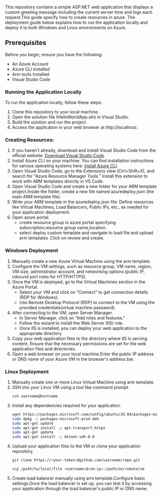 This repository contains a simple ASP.NET web application that displays a custom greeting message including the current server time and logs each request.This guide specify how to create resources in azure. The deployment guide below explains how to run the application locally and deploy it to both Windows and Linux environments on Azure.
## Prerequisites
Before you begin, ensure you have the following:
- An Azure Account
- Azure CLI installed 
- Arm tools installed
- Visual Studio Code
### Running the Application Locally

To run the application locally, follow these steps:

1. Clone this repository to your local machine.
2. Open the solution file (HelloWorldApp.sln) in Visual Studio.
3. Build the solution and run the project.
4. Access the application in your web browser at http://localhost:<port>.

### Creating Resources:
1. If you haven't already, download and install Visual Studio Code from the official website: [Download Visual Studio Code](https://code.visualstudio.com/download).
2. Install Azure CLI on your machine. You can find installation instructions for various operating systems here: [Install Azure CLI](https://docs.microsoft.com/en-us/cli/azure/install-azure-cli).
3. Open Visual Studio Code, go to the Extensions view (Ctrl+Shift+X), and search for "Azure Resource Manager Tools." Install this extension to work with ARM templates directly in VS Code.
4. Open Visual Studio Code and create a new folder for your ARM template project.Inside the folder, create a new file named azuredeploy.json (the main ARM template file).
5. Write your ARM template in the azuredeploy.json file. Define resources like Virtual Machines, Load Balancers, Public IPs, etc., as needed for your application deployment.
6. Open azure portal.
    - create resource group in azure portal specifying subscription,resource group name,location.
    - select deploy custom template and navigate to load file and upload arm templates .Click on review and create.

 ### Windows Deployment
1. Manually create a new Azure Virtual Machine using the arm template.
2. Configure the VM settings, such as resource group, VM name, region, VM size, administrator account, and networking options (public IP, inbound port rules for HTTP/HTTPS).
3. Once the VM is deployed, go to the Virtual Machines section in the Azure Portal.
   - Select your VM and click on "Connect" to get connection details (RDP for Windows).
   - Use Remote Desktop Protocol (RDP) to connect to the VM using the provided credentials(virtual machine password).
4. After connecting to the VM, open Server Manager.
   - In Server Manager, click on "Add roles and features."
   - Follow the wizard to install the Web Server (IIS) role.
   - Once IIS is installed, you can deploy your web application to the appropriate directory
5. Copy your web application files to the directory where IIS is serving content. Ensure that the necessary permissions are set for the web application files and directories.
6. Open a web browser on your local machine.Enter the public IP address or DNS name of your Azure VM in the browser's address bar.
### Linux Deployment
1. Manually create one or more Linux Virtual Machine using arm template.
2. SSH into your Linux VM using a tool like command prompt.
   ``` bash
   ssh username@hostname
   ```
3. Install any dependencies required for your application.
     ``` bash
     wget https://packages.microsoft.com/config/ubuntu/20.04/packages-microsoft-prod.deb -O packages-microsoft-prod.deb
    sudo dpkg -i packages-microsoft-prod.deb
    sudo apt-get update
    sudo apt-get install -y apt-transport-https
    sudo apt-get update
    sudo apt-get install -y dotnet-sdk-8.0
    ```
4. Upload your application files to the VM or clone your application repository.
    ``` bash
    git clone https://<your-token>@github.com/username/repo.git
    ```
    ``` bash
    scp /path/to/local/file <username>@<vm-ip>:/path/on/remote/vm
    ```
5. Create load balancer manually using arm template.Configure basic settings.Once the load balancer is set up, you can test it by accessing your application through the load balancer's public IP or DNS name.
